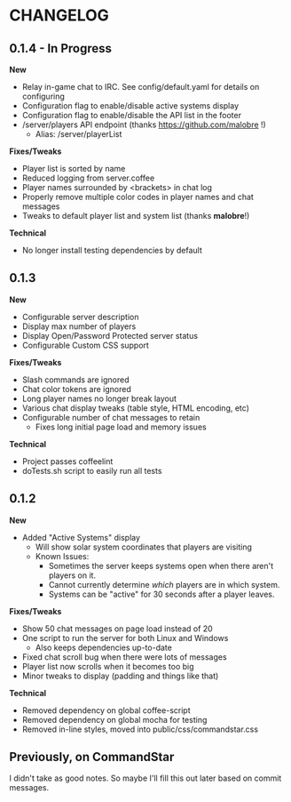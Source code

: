 CHANGELOG
=========

0.1.4 - In Progress
-----

**New**

* Relay in-game chat to IRC. See config/default.yaml for details on configuring
* Configuration flag to enable/disable active systems display
* Configuration flag to enable/disable the API list in the footer
* /server/players API endpoint (thanks https://github.com/malobre !)
    * Alias: /server/playerList

**Fixes/Tweaks**

* Player list is sorted by name
* Reduced logging from server.coffee
* Player names surrounded by &lt;brackets&gt; in chat log
* Properly remove multiple color codes in player names and chat messages
* Tweaks to default player list and system list (thanks **malobre**!)

**Technical**

* No longer install testing dependencies by default


0.1.3
-----

**New**

* Configurable server description
* Display max number of players
* Display Open/Password Protected server status
* Configurable Custom CSS support

**Fixes/Tweaks**

* Slash commands are ignored
* Chat color tokens are ignored
* Long player names no longer break layout
* Various chat display tweaks (table style, HTML encoding, etc)
* Configurable number of chat messages to retain
  * Fixes long initial page load and memory issues

**Technical**

* Project passes coffeelint
* doTests.sh script to easily run all tests

0.1.2
-----

**New**

* Added "Active Systems" display
    * Will show solar system coordinates that players are visiting
    * Known Issues:
        * Sometimes the server keeps systems open when there aren't players
          on it.
        * Cannot currently determine *which* players are in which system.
        * Systems can be "active" for 30 seconds after a player leaves.

**Fixes/Tweaks**

* Show 50 chat messages on page load instead of 20
* One script to run the server for both Linux and Windows
    * Also keeps dependencies up-to-date
* Fixed chat scroll bug when there were lots of messages
* Player list now scrolls when it becomes too big
* Minor tweaks to display (padding and things like that)

**Technical**

* Removed dependency on global coffee-script
* Removed dependency on global mocha for testing
* Removed in-line styles, moved into public/css/commandstar.css

Previously, on CommandStar
--------------------------

I didn't take as good notes.  So maybe I'll fill this out later based on commit
messages.


